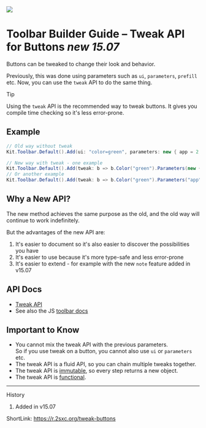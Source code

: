 ﻿---
uid: ToSic.Sxc.Services.ToolbarBuilder.TweakButtons
---

<img src="~/assets/features/toolbar.svg" class="feature">

# Toolbar Builder Guide – Tweak API for Buttons _new 15.07_

Buttons can be tweaked to change their look and behavior.

Previously, this was done using parameters such as `ui`, `parameters`, `prefill` etc.
Now, you can use the `tweak` API to do the same thing.

> [!TIP]
> Using the `tweak` API is the recommended way to tweak buttons.
> It gives you compile time checking so it's less error-prone.

## Example

```c#
// Old way without tweak
Kit.Toolbar.Default().Add(ui: "color=green", parameters: new { app = 2, zone = 3 });

// New way with tweak - one example
Kit.Toolbar.Default().Add(tweak: b => b.Color("green").Parameters(new { app = 2, zone = 3 }));
// Or another example
Kit.Toolbar.Default().Add(tweak: b => b.Color("green").Parameters("app", 2).Parameters("zone", 3));
```

## Why a New API?

The new method achieves the same purpose as the old, and the old way will continue to work indefinitely.

But the advantages of the new API are:

1. It's easier to document so it's also easier to discover the possibilities you have
1. It's easier to use because it's more type-safe and less error-prone
1. It's easier to extend - for example with the new `note` feature added in v15.07

## API Docs

* [Tweak API](xref:ToSic.Sxc.Edit.Toolbar.ITweakButtons)
* See also the JS [toolbar docs](xref:JsCode.Toolbars.Simple)

## Important to Know

* You cannot mix the tweak API with the previous parameters.  
  So if you use tweak on a button, you cannot also use `ui` or `parameters` etc.
* The tweak API is a fluid API, so you can chain multiple tweaks together.
* The tweak API is [immutable](xref:NetCode.Conventions.Immutable), so every step returns a new object.
* The tweak API is [functional](xref:NetCode.Conventions.Functional).

---

History

1. Added in v15.07

ShortLink: <https://r.2sxc.org/tweak-buttons>
